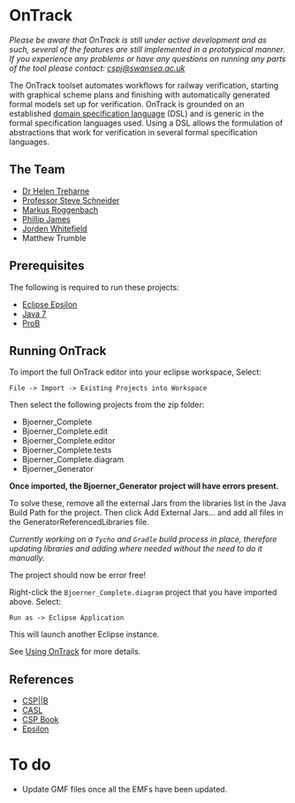 # OnTrack

*Please be aware that OnTrack is still under active development and as such, several of the features are still implemented in a prototypical manner.*
*If you experience any problems or have any questions on running any parts of the tool please contact: cspj@swansea.ac.uk*

The OnTrack toolset automates workflows for railway verification, starting with graphical scheme plans and finishing with automatically generated formal models set up for verification. OnTrack is grounded on an established [domain specification language](https://en.wikipedia.org/wiki/Domain-specific_language) (DSL) and is generic in the formal specification languages used. Using a DSL allows the formulation of abstractions that work for verification in several formal specification languages.

## The Team

* [Dr Helen Treharne](http://www2.surrey.ac.uk/computing/people/helen_treharne/)
* [Professor Steve Schneider](http://www2.surrey.ac.uk/computing/people/steve_schneider/)
* [Markus Roggenbach](http://www.cs.swan.ac.uk/~csmarkus/)
* [Phillip James](http://cs.swan.ac.uk/~cspj/)
* [Jorden Whitefield](http://uk.linkedin.com/in/jwhitefield/)
* Matthew Trumble

## Prerequisites

The following is required to run these projects:

* [Eclipse Epsilon](http://www.eclipse.org/epsilon/download/)
* [Java 7](http://www.oracle.com/technetwork/java/javase/downloads/jdk7-downloads-1880260.html)
* [ProB](http://www.stups.uni-duesseldorf.de/ProB/index.php5/Download)

## Running OnTrack

To import the full OnTrack editor into your eclipse workspace, Select:

`File -> Import -> Existing Projects into Workspace`

Then select the following projects from the zip folder:

* Bjoerner_Complete
* Bjoerner_Complete.edit
* Bjoerner_Complete.editor
* Bjoerner_Complete.tests
* Bjoerner_Complete.diagram
* Bjoerner_Generator

**Once imported, the Bjoerner_Generator project will have errors present.** 

To solve these, remove all the external Jars from the libraries list in the Java Build Path for the project. Then click Add
External Jars... and add all files in the
GeneratorReferencedLibraries file.

*Currently working on a `Tycho` and `Gradle` build process in place, therefore updating libraries and adding where needed without the need to do it manually.*

The project should now be error free!

Right-click the `Bjoerner_Complete.diagram` project that you have imported above. Select:

`Run as -> Eclipse Application`

This will launch another Eclipse instance.

See [Using OnTrack](https://github.com/lordqwerty/OnTrack/blob/master/Using%20OnTrack.md) for more details.

## References

* [CSP||B](http://csp-b.org/)
* [CASL](http://www.informatik.uni-bremen.de/cofi/wiki/index.php/CoFI)
* [CSP Book](http://www.usingcsp.com/cspbook.pdf)
* [Epsilon](http://www.eclipse.org/epsilon/)

# To do

* Update GMF files once all the EMFs have been updated. 